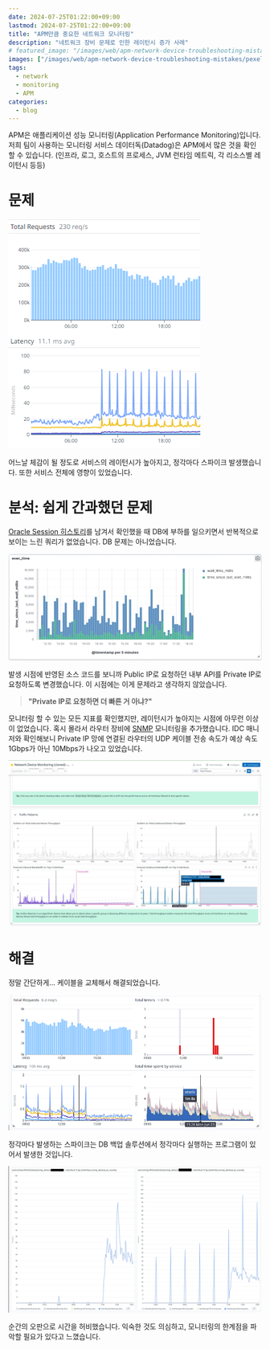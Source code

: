 ```yaml
---
date: 2024-07-25T01:22:00+09:00
lastmod: 2024-07-25T01:22:00+09:00
title: "APM만큼 중요한 네트워크 모니터링"
description: "네트워크 장비 문제로 인한 레이턴시 증가 사례"
# featured_image: "/images/web/apm-network-device-troubleshooting-mistakes/pexels-artyusufpatel-10440498.webp"
images: ["/images/web/apm-network-device-troubleshooting-mistakes/pexels-artyusufpatel-10440498.webp"]
tags:
  - network
  - monitoring
  - APM
categories:
  - blog
---
```


APM은 애플리케이션 성능 모니터링(Application Performance Monitoring)입니다.
저희 팀이 사용하는 모니터링 서비스 데이터독(Datadog)은 APM에서 많은 것을 확인할 수 있습니다.
(인프라, 로그, 호스트의 프로세스, JVM 런타임 메트릭, 각 리소스별 레이턴시 등등)

# 문제

![First](/images/web/apm-network-device-troubleshooting-mistakes/first.png)

어느날 체감이 될 정도로 서비스의 레이턴시가 높아지고, 정각마다 스파이크 발생했습니다.
또한 서비스 전체에 영향이 있었습니다.

# 분석: 쉽게 간과했던 문제

[Oracle Session 히스토리](https://markruler.github.io/posts/db/oracle-dbms-session-diagnosis/)를 남겨서 확인했을 때
DB에 부하를 일으키면서 반복적으로 보이는 느린 쿼리가 없었습니다.
DB 문제는 아니었습니다.

![Oracle Session 히스토리](/images/web/apm-network-device-troubleshooting-mistakes/oracle-session.webp)

발생 시점에 반영된 소스 코드를 보니까 Public IP로 요청하던 내부 API를 Private IP로 요청하도록 변경했습니다.
이 시점에는 이게 문제라고 생각하지 않았습니다.

> **"Private IP로 요청하면 더 빠른 거 아냐?"**

모니터링 할 수 있는 모든 지표를 확인했지만, 레이턴시가 높아지는 시점에 아무런 이상이 없었습니다.
혹시 몰라서 라우터 장비에 [SNMP](/posts/network/snmp/) 모니터링을 추가했습니다.
IDC 매니저와 확인해보니 Private IP 망에 연결된 라우터의 UDP 케이블 전송 속도가 예상 속도 1Gbps가 아닌 10Mbps가 나오고 있었습니다.

![Network Router](/images/web/apm-network-device-troubleshooting-mistakes/network-router.webp)

# 해결

정말 간단하게... 케이블을 교체해서 해결되었습니다.

![Solved](/images/web/apm-network-device-troubleshooting-mistakes/solved.png)

정각마다 발생하는 스파이크는 DB 백업 솔루션에서 정각마다 실행하는 프로그램이 있어서 발생한 것입니다.

![Replace UDP Cable](/images/web/apm-network-device-troubleshooting-mistakes/replace-udp-cable.webp)

순간의 오판으로 시간을 허비했습니다.
익숙한 것도 의심하고, 모니터링의 한계점을 파악할 필요가 있다고 느꼈습니다.
